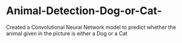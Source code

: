 # Animal-Detection-Dog-or-Cat-
Created a Convolutional Neural Network model to predict whether the animal given in the picture is either a Dog or a Cat
